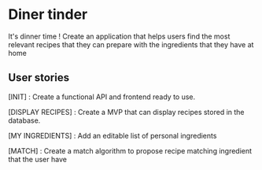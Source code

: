 # Diner tinder

It's dinner time ! Create an application that helps users find the most relevant recipes that they can prepare with the ingredients that they have at home

## User stories

[INIT] : Create a functional API and frontend ready to use.

[DISPLAY RECIPES] : Create a MVP that can display recipes stored in the database.

[MY INGREDIENTS] : Add an editable list of personal ingredients

[MATCH] : Create a match algorithm to propose recipe matching ingredient that the user have